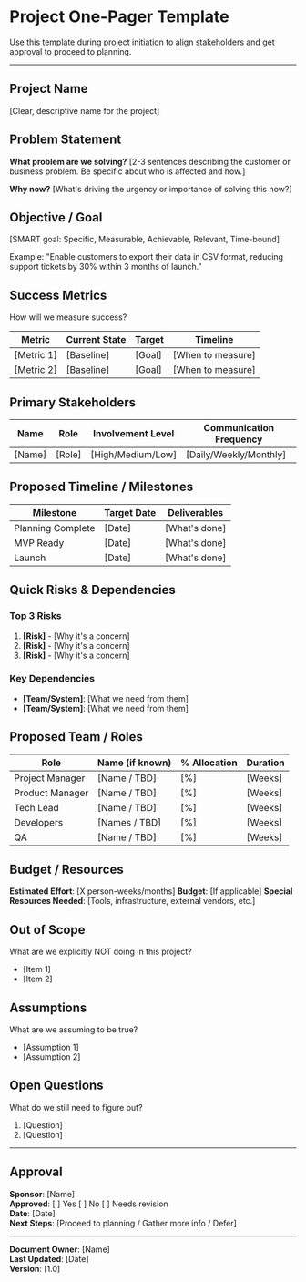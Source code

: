 # Project One-Pager Template

Use this template during project initiation to align stakeholders and get approval to proceed to planning.

---

## Project Name
[Clear, descriptive name for the project]

## Problem Statement
**What problem are we solving?**
[2-3 sentences describing the customer or business problem. Be specific about who is affected and how.]

**Why now?**
[What's driving the urgency or importance of solving this now?]

## Objective / Goal
[SMART goal: Specific, Measurable, Achievable, Relevant, Time-bound]

Example: "Enable customers to export their data in CSV format, reducing support tickets by 30% within 3 months of launch."

## Success Metrics
How will we measure success?

| Metric | Current State | Target | Timeline |
|--------|---------------|--------|----------|
| [Metric 1] | [Baseline] | [Goal] | [When to measure] |
| [Metric 2] | [Baseline] | [Goal] | [When to measure] |

## Primary Stakeholders

| Name | Role | Involvement Level | Communication Frequency |
|------|------|-------------------|------------------------|
| [Name] | [Role] | [High/Medium/Low] | [Daily/Weekly/Monthly] |

## Proposed Timeline / Milestones

| Milestone | Target Date | Deliverables |
|-----------|-------------|--------------|
| Planning Complete | [Date] | [What's done] |
| MVP Ready | [Date] | [What's done] |
| Launch | [Date] | [What's done] |

## Quick Risks & Dependencies

### Top 3 Risks
1. **[Risk]** - [Why it's a concern]
2. **[Risk]** - [Why it's a concern]
3. **[Risk]** - [Why it's a concern]

### Key Dependencies
- **[Team/System]**: [What we need from them]
- **[Team/System]**: [What we need from them]

## Proposed Team / Roles

| Role | Name (if known) | % Allocation | Duration |
|------|-----------------|--------------|----------|
| Project Manager | [Name / TBD] | [%] | [Weeks] |
| Product Manager | [Name / TBD] | [%] | [Weeks] |
| Tech Lead | [Name / TBD] | [%] | [Weeks] |
| Developers | [Names / TBD] | [%] | [Weeks] |
| QA | [Name / TBD] | [%] | [Weeks] |

## Budget / Resources
**Estimated Effort**: [X person-weeks/months]
**Budget**: [If applicable]
**Special Resources Needed**: [Tools, infrastructure, external vendors, etc.]

## Out of Scope
What are we explicitly NOT doing in this project?
- [Item 1]
- [Item 2]

## Assumptions
What are we assuming to be true?
- [Assumption 1]
- [Assumption 2]

## Open Questions
What do we still need to figure out?
1. [Question]
2. [Question]

---

## Approval

**Sponsor**: [Name]  
**Approved**: [ ] Yes [ ] No [ ] Needs revision  
**Date**: [Date]  
**Next Steps**: [Proceed to planning / Gather more info / Defer]

---

**Document Owner**: [Name]  
**Last Updated**: [Date]  
**Version**: [1.0]
